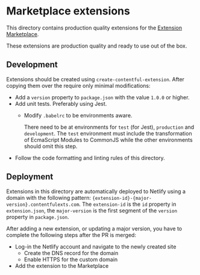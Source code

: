 # Marketplace extensions

This directory contains production quality extensions for the
[Extension Marketplace](https://www.contentful.com/developers/marketplace).

These extensions are production quality and ready to use out of the box.

## Development

Extensions should be created using `create-contentful-extension`. After copying them over the require only minimal
modifications:

* Add a `version` property to `package.json` with the value `1.0.0` or higher.
* Add unit tests. Preferably using Jest.
  * Modify `.babelrc` to be environments aware.

    There need to be at environments for `test` (for Jest), `production` and `development`. The `test` environment must
    include the transformation of EcmaScript Modules to CommonJS while the other environments should omit this step. 
* Follow the code formatting and linting rules of this directory.

## Deployment

Extensions in this directory are automatically deployed to Netlify using a domain with the following pattern:
`{extension-id}-{major-version}.contentfulexts.com`. The `extension-id` is the `id` property in `extension.json`, the
`major-version` is the first segment of the `version` property in `package.json`.

After adding a new extension, or updating a major version, you have to complete the following steps after the PR is merged:

* Log-in the Netlify account and navigate to the newly created site
  * Create the DNS record for the domain
  * Enable HTTPS for the custom domain
* Add the extension to the Marketplace
